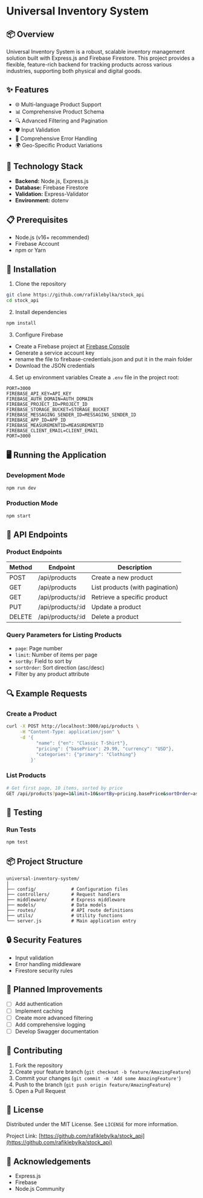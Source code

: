 # Universal Inventory System

## 📦 Overview

Universal Inventory System is a robust, scalable inventory management solution built with Express.js and Firebase Firestore. This project provides a flexible, feature-rich backend for tracking products across various industries, supporting both physical and digital goods.


## ✨ Features

- 🌐 Multi-language Product Support
- 📊 Comprehensive Product Schema
- 🔍 Advanced Filtering and Pagination
- 🛡️ Input Validation
- 📝 Comprehensive Error Handling
- 🌍 Geo-Specific Product Variations

## 🚀 Technology Stack

- **Backend:** Node.js, Express.js
- **Database:** Firebase Firestore
- **Validation:** Express-Validator
- **Environment:** dotenv

## 📋 Prerequisites

- Node.js (v16+ recommended)
- Firebase Account
- npm or Yarn

## 🔧 Installation

1. Clone the repository
```bash
git clone https://github.com/rafiklebylka/stock_api
cd stock_api
```

2. Install dependencies
```bash
npm install
```

3. Configure Firebase
- Create a Firebase project at [Firebase Console](https://console.firebase.google.com/)
- Generate a service account key
- rename the file to firebase-credentials.json and put it in the main folder
- Download the JSON credentials

4. Set up environment variables
Create a `.env` file in the project root:
```
PORT=3000
FIREBASE_API_KEY=API_KEY
FIREBASE_AUTH_DOMAIN=AUTH_DOMAIN
FIREBASE_PROJECT_ID=PROJECT_ID
FIREBASE_STORAGE_BUCKET=STORAGE_BUCKET
FIREBASE_MESSAGING_SENDER_ID=MESSAGING_SENDER_ID
FIREBASE_APP_ID=APP_ID
FIREBASE_MEASUREMENTID=MEASUREMENTID
FIREBASE_CLIENT_EMAIL=CLIENT_EMAIL
PORT=3000
```

## 🖥️ Running the Application

### Development Mode
```bash
npm run dev
```

### Production Mode
```bash
npm start
```

## 📘 API Endpoints

### Product Endpoints

| Method | Endpoint          | Description                     |
|--------|-------------------|---------------------------------|
| POST   | /api/products     | Create a new product            |
| GET    | /api/products     | List products (with pagination) |
| GET    | /api/products/:id | Retrieve a specific product     |
| PUT    | /api/products/:id | Update a product                |
| DELETE | /api/products/:id | Delete a product                |

### Query Parameters for Listing Products

- `page`: Page number
- `limit`: Number of items per page
- `sortBy`: Field to sort by
- `sortOrder`: Sort direction (asc/desc)
- Filter by any product attribute

## 🔍 Example Requests

### Create a Product
```bash
curl -X POST http://localhost:3000/api/products \
     -H "Content-Type: application/json" \
     -d '{
           "name": {"en": "Classic T-Shirt"},
           "pricing": {"basePrice": 29.99, "currency": "USD"},
           "categories": {"primary": "Clothing"}
         }'
```

### List Products
```bash
# Get first page, 10 items, sorted by price
GET /api/products?page=1&limit=10&sortBy=pricing.basePrice&sortOrder=asc
```

## 🧪 Testing

### Run Tests
```bash
npm test
```

## 📦 Project Structure
```
universal-inventory-system/
│
├── config/             # Configuration files
├── controllers/        # Request handlers
├── middleware/         # Express middleware
├── models/             # Data models
├── routes/             # API route definitions
├── utils/              # Utility functions
└── server.js           # Main application entry
```

## 🔒 Security Features

- Input validation
- Error handling middleware
- Firestore security rules

## 🚧 Planned Improvements

- [ ] Add authentication
- [ ] Implement caching
- [ ] Create more advanced filtering
- [ ] Add comprehensive logging
- [ ] Develop Swagger documentation

## 🤝 Contributing

1. Fork the repository
2. Create your feature branch (`git checkout -b feature/AmazingFeature`)
3. Commit your changes (`git commit -m 'Add some AmazingFeature'`)
4. Push to the branch (`git push origin feature/AmazingFeature`)
5. Open a Pull Request

## 📄 License

Distributed under the MIT License. See `LICENSE` for more information.


Project Link: [https://github.com/rafiklebylka/stock_api](https://github.com/rafiklebylka/stock_api)

## 🙏 Acknowledgements

- Express.js
- Firebase
- Node.js Community
```
